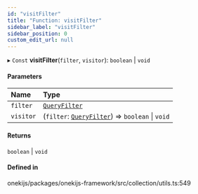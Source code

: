 ```yaml
---
id: "visitFilter"
title: "Function: visitFilter"
sidebar_label: "visitFilter"
sidebar_position: 0
custom_edit_url: null
---
```


▸ `Const` **visitFilter**(`filter`, `visitor`): `boolean` \| `void`

#### Parameters

| Name | Type |
| :------ | :------ |
| `filter` | [`QueryFilter`](../interfaces/QueryFilter.md) |
| `visitor` | (`filter`: [`QueryFilter`](../interfaces/QueryFilter.md)) => `boolean` \| `void` |

#### Returns

`boolean` \| `void`

#### Defined in

onekijs/packages/onekijs-framework/src/collection/utils.ts:549
